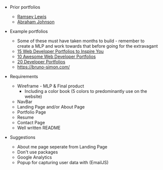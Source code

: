 * Prior portfolios
  * [Ramsey Lewis](https://ramseyjlewis.com)
  * [Abraham Johnson](http://officialjabe.info/)
* Example portfolios
  * Some of these must have taken months to build - remember to create a MLP and work towards that before going for the extravagant
  * [15 Web Developer Portfolios to Inspire You](https://www.freecodecamp.org/news/15-web-developer-portfolios-to-inspire-you-137fb1743cae/)
  * [10 Awesome Web Developer Portfolios](https://codeburst.io/10-awesome-web-developer-portfolios-d266b32e6154)
  * [20 Developer Portfolios](https://dev.to/jatinrao/20-developer-portfolios-for-inspiration-2k06)
  * https://bruno-simon.com/


* Requirements
  * Wireframe - MLP & Final product
    * Including a color book (5 colors to predominantly use on the website)
  * NavBar
  * Landing Page and/or About Page
  * Portfolio Page
  * Resume
  * Contact Page
  * Well written README

* Suggestions
  * About me page seperate from Landing Page
  * Don't use packages 
  * Google Analytics
  * Popup for capturing user data with (EmailJS)